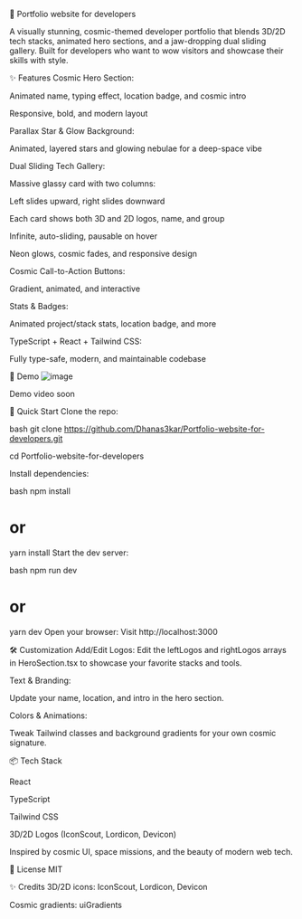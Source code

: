 🚀 Portfolio website for developers

A visually stunning, cosmic-themed developer portfolio that blends 3D/2D tech stacks, animated hero sections, and a jaw-dropping dual sliding gallery.
Built for developers who want to wow visitors and showcase their skills with style.

✨ Features
Cosmic Hero Section:

Animated name, typing effect, location badge, and cosmic intro

Responsive, bold, and modern layout

Parallax Star & Glow Background:

Animated, layered stars and glowing nebulae for a deep-space vibe

Dual Sliding Tech Gallery:

Massive glassy card with two columns:

Left slides upward, right slides downward

Each card shows both 3D and 2D logos, name, and group

Infinite, auto-sliding, pausable on hover

Neon glows, cosmic fades, and responsive design

Cosmic Call-to-Action Buttons:

Gradient, animated, and interactive

Stats & Badges:

Animated project/stack stats, location badge, and more

TypeScript + React + Tailwind CSS:

Fully type-safe, modern, and maintainable codebase

🌌 Demo
![image](https://github.com/user-attachments/assets/ce4dd7cc-56e3-401a-ad61-8768667dd329)

Demo video soon

🚦 Quick Start
Clone the repo:

bash
git clone https://github.com/Dhanas3kar/Portfolio-website-for-developers.git

cd Portfolio-website-for-developers

Install dependencies:

bash
npm install

# or

yarn install
Start the dev server:

bash
npm run dev

# or

yarn dev
Open your browser:
Visit http://localhost:3000

🛠️ Customization
Add/Edit Logos:
Edit the leftLogos and rightLogos arrays in HeroSection.tsx to showcase your favorite stacks and tools.

Text & Branding:

Update your name, location, and intro in the hero section.

Colors & Animations:

Tweak Tailwind classes and background gradients for your own cosmic signature.

📦 Tech Stack

React

TypeScript

Tailwind CSS

3D/2D Logos (IconScout, Lordicon, Devicon)

Inspired by cosmic UI, space missions, and the beauty of modern web tech.

📄 License
MIT

✨ Credits
3D/2D icons: IconScout, Lordicon, Devicon

Cosmic gradients: uiGradients
